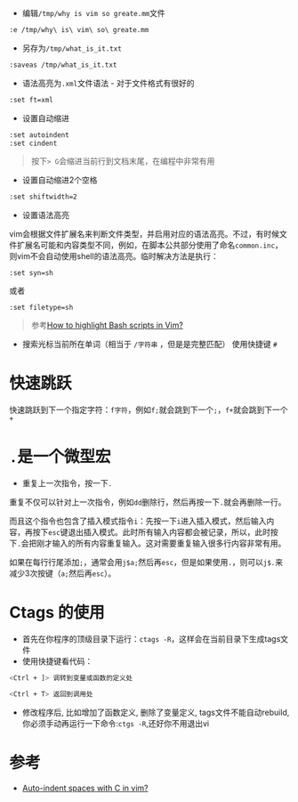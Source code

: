 

* 编辑`/tmp/why is vim so greate.mm`文件

```bash
:e /tmp/why\ is\ vim\ so\ greate.mm
```

* 另存为`/tmp/what_is_it.txt`

```bash
:saveas /tmp/what_is_it.txt
```

* 语法高亮为`.xml`文件语法 - 对于文件格式有很好的

```bash
:set ft=xml
```

* 设置自动缩进

```bash
:set autoindent
:set cindent
```

> 按下`> G`会缩进当前行到文档末尾，在编程中非常有用

* 设置自动缩进2个空格

```bash
:set shiftwidth=2
```

* 设置语法高亮

vim会根据文件扩展名来判断文件类型，并启用对应的语法高亮。不过，有时候文件扩展名可能和内容类型不同，例如，在脚本公共部分使用了命名`common.inc`，则vim不会自动使用shell的语法高亮。临时解决方法是执行：

```
:set syn=sh
```

或者

```
:set filetype=sh
```

> 参考[How to highlight Bash scripts in Vim?](http://stackoverflow.com/questions/2576687/how-to-highlight-bash-scripts-in-vim)

* 搜索光标当前所在单词（相当于 `/字符串` ，但是是完整匹配） 使用快捷键 `#`

# 快速跳跃

快速跳跃到下一个指定字符：`f字符`，例如`f;`就会跳到下一个`;`，`f+`就会跳到下一个`+`

# `.`是一个微型宏

* 重复上一次指令，按一下`.`

重复不仅可以针对上一次指令，例如`dd`删除行，然后再按一下`.`就会再删除一行。

而且这个指令也包含了插入模式指令`i`：先按一下`i`进入插入模式，然后输入内容，再按下`esc`键退出插入模式。此时所有输入内容都会被记录，所以，此时按下`.`会把刚才输入的所有内容重复输入。这对需要重复输入很多行内容非常有用。

如果在每行行尾添加`;`，通常会用`j$a;`然后再`esc`，但是如果使用`.`，则可以`j$.`来减少3次按键（`a;`然后再`esc`）。

# Ctags 的使用

* 首先在你程序的顶级目录下运行：`ctags -R`，这样会在当前目录下生成tags文件
* 使用快捷键看代码：

```bash
<Ctrl + ]> 调转到变量或函数的定义处

<Ctrl + T> 返回到调用处
```

* 修改程序后, 比如增加了函数定义, 删除了变量定义, tags文件不能自动rebuild, 你必须手动再运行一下命令:`ctgs -R`,还好你不用退出vi

# 参考

* [Auto-indent spaces with C in vim?](http://stackoverflow.com/questions/97694/auto-indent-spaces-with-c-in-vim)